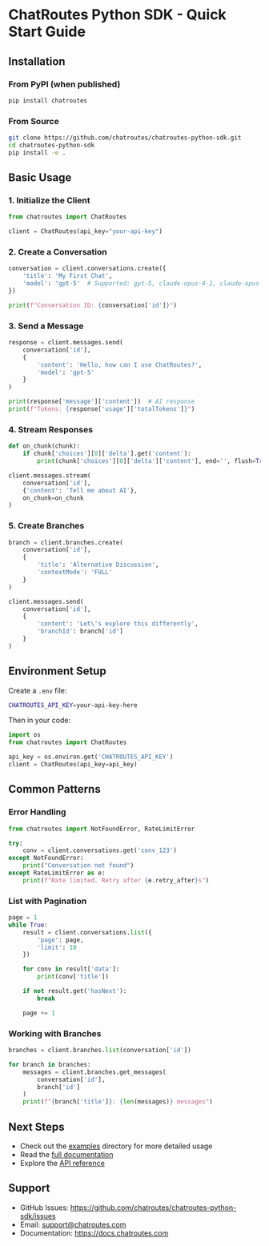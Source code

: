 # ChatRoutes Python SDK - Quick Start Guide

## Installation

### From PyPI (when published)

```bash
pip install chatroutes
```

### From Source

```bash
git clone https://github.com/chatroutes/chatroutes-python-sdk.git
cd chatroutes-python-sdk
pip install -e .
```

## Basic Usage

### 1. Initialize the Client

```python
from chatroutes import ChatRoutes

client = ChatRoutes(api_key="your-api-key")
```

### 2. Create a Conversation

```python
conversation = client.conversations.create({
    'title': 'My First Chat',
    'model': 'gpt-5'  # Supported: gpt-5, claude-opus-4-1, claude-opus-4, claude-sonnet-4
})

print(f"Conversation ID: {conversation['id']}")
```

### 3. Send a Message

```python
response = client.messages.send(
    conversation['id'],
    {
        'content': 'Hello, how can I use ChatRoutes?',
        'model': 'gpt-5'
    }
)

print(response['message']['content'])  # AI response
print(f"Tokens: {response['usage']['totalTokens']}")
```

### 4. Stream Responses

```python
def on_chunk(chunk):
    if chunk['choices'][0]['delta'].get('content'):
        print(chunk['choices'][0]['delta']['content'], end='', flush=True)

client.messages.stream(
    conversation['id'],
    {'content': 'Tell me about AI'},
    on_chunk=on_chunk
)
```

### 5. Create Branches

```python
branch = client.branches.create(
    conversation['id'],
    {
        'title': 'Alternative Discussion',
        'contextMode': 'FULL'
    }
)

client.messages.send(
    conversation['id'],
    {
        'content': 'Let\'s explore this differently',
        'branchId': branch['id']
    }
)
```

## Environment Setup

Create a `.env` file:

```bash
CHATROUTES_API_KEY=your-api-key-here
```

Then in your code:

```python
import os
from chatroutes import ChatRoutes

api_key = os.environ.get('CHATROUTES_API_KEY')
client = ChatRoutes(api_key=api_key)
```

## Common Patterns

### Error Handling

```python
from chatroutes import NotFoundError, RateLimitError

try:
    conv = client.conversations.get('conv_123')
except NotFoundError:
    print("Conversation not found")
except RateLimitError as e:
    print(f"Rate limited. Retry after {e.retry_after}s")
```

### List with Pagination

```python
page = 1
while True:
    result = client.conversations.list({
        'page': page,
        'limit': 10
    })

    for conv in result['data']:
        print(conv['title'])

    if not result.get('hasNext'):
        break

    page += 1
```

### Working with Branches

```python
branches = client.branches.list(conversation['id'])

for branch in branches:
    messages = client.branches.get_messages(
        conversation['id'],
        branch['id']
    )
    print(f"{branch['title']}: {len(messages)} messages")
```

## Next Steps

- Check out the [examples](examples/) directory for more detailed usage
- Read the [full documentation](https://docs.chatroutes.com)
- Explore the [API reference](https://api.chatroutes.com/docs)

## Support

- GitHub Issues: https://github.com/chatroutes/chatroutes-python-sdk/issues
- Email: support@chatroutes.com
- Documentation: https://docs.chatroutes.com
